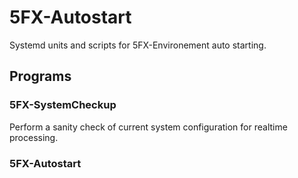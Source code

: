 # 5FX-Autostart

Systemd units and scripts for 5FX-Environement auto starting.

## Programs

### 5FX-SystemCheckup

Perform a sanity check of current system configuration for realtime processing.

### 5FX-Autostart

